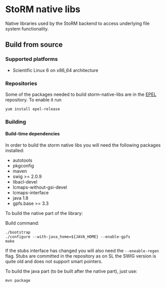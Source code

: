 StoRM native libs
===============================

Native libraries used by the StoRM backend to access underlying file system functionality.

## Build from source

### Supported platforms

* Scientific Linux 6 on x86_64 architecture

### Repositories

Some of the packages needed to build storm-native-libs are in the [EPEL](http://fedoraproject.org/wiki/EPEL) 
repository. To enable it run

    yum install epel-release

### Building

#### Build-time dependencies

In order to build the storm native libs you will need the following packages
installed:

* autotools
* pkgconfig
* maven
* swig >= 2.0.9
* libacl-devel
* lcmaps-without-gsi-devel
* lcmaps-interface
* java 1.8
* gpfs.base >= 3.3


To build the native part of the library:

Build command:

    ./bootstrap
    ./configure --with-java_home=${JAVA_HOME} --enable-gpfs
    make


If the stubs interface has changed you will also need the `--eneable-regen` flag.
Stubs are committed in the repository as on SL the SWIG version is quite old
and does not support smart pointers.

To build the java part (to be built after the native part), just use:

    mvn package
